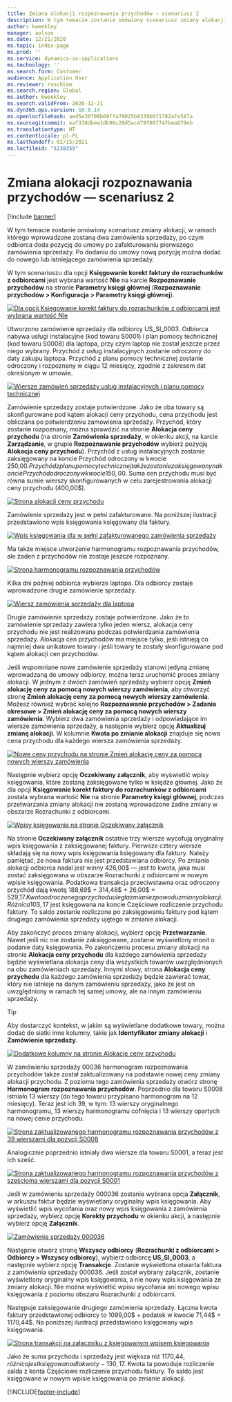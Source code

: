```yaml
---
title: Zmiana alokacji rozpoznawania przychodów — scenariusz 2
description: W tym temacie zostanie omówiony scenariusz zmiany alokacji, w ramach którego wprowadzone zostaną dwa zamówienia sprzedaży, po czym odbiorca doda pozycję do umowy po zafakturowaniu pierwszego zamówienia sprzedaży. Po dodaniu do umowy nową pozycję można dodać do nowego lub istniejącego zamówienia sprzedaży.
author: kweekley
manager: aolson
ms.date: 12/21/2020
ms.topic: index-page
ms.prod: ''
ms.service: dynamics-ax-applications
ms.technology: ''
ms.search.form: Customer
audience: Application User
ms.reviewer: roschlom
ms.search.region: Global
ms.author: kweekley
ms.search.validFrom: 2020-12-21
ms.dyn365.ops.version: 10.0.14
ms.openlocfilehash: aed5e30f09b69ffa70025b8339b0f1782afe587a
ms.sourcegitcommit: eaf330dbee1db96c20d5ac479f007747bea079eb
ms.translationtype: HT
ms.contentlocale: pl-PL
ms.lasthandoff: 02/15/2021
ms.locfileid: "5238359"
---
```

# <a name="revenue-recognition-reallocation--scenario-2"></a>Zmiana alokacji rozpoznawania przychodów — scenariusz 2

[!include [banner](../includes/banner.md)]

W tym temacie zostanie omówiony scenariusz zmiany alokacji, w ramach którego wprowadzone zostaną dwa zamówienia sprzedaży, po czym odbiorca doda pozycję do umowy po zafakturowaniu pierwszego zamówienia sprzedaży. Po dodaniu do umowy nową pozycję można dodać do nowego lub istniejącego zamówienia sprzedaży.

W tym scenariuszu dla opcji **Księgowanie korekt faktury do rozrachunków z odbiorcami** jest wybrana wartość **Nie** na karcie **Rozpoznawanie przychodów** na stronie **Parametry księgi głównej** (**Rozpoznawanie przychodów \> Konfiguracja \> Parametry księgi głównej**).

[![Dla opcji Księgowanie korekt faktury do rozrachunków z odbiorcami jest wybrana wartość Nie](./media/12_rev-rec-scenarios.png)](./media/12_rev-rec-scenarios.png)

Utworzono zamówienie sprzedaży dla odbiorcy US\_SI\_0003. Odbiorca nabywa usługi instalacyjne (kod towaru S0001) i plan pomocy technicznej (kod towaru S0008) dla laptopa, przy czym laptop nie został jeszcze przez niego wybrany. Przychód z usług instalacyjnych zostanie odroczony do daty zakupu laptopa. Przychód z planu pomocy technicznej zostanie odroczony i rozpoznany w ciągu 12 miesięcy, zgodnie z zakresem dat określonym w umowie.

[![Wiersze zamówień sprzedaży usług instalacyjnych i planu pomocy technicznej](./media/13_rev-rec-scenarios.png)](./media/13_rev-rec-scenarios.png)

Zamówienie sprzedaży zostaje potwierdzone. Jako że oba towary są skonfigurowane pod kątem alokacji ceny przychodu, cena przychodu jest obliczana po potwierdzeniu zamówienia sprzedaży. Przychód, który zostanie rozpoznany, można sprawdzić na stronie **Alokacja ceny przychodu** (na stronie **Zamówienia sprzedaży**, w okienku akcji, na karcie **Zarządzanie**, w grupie **Rozpoznawanie przychodów** wybierz pozycję **Alokacja ceny przychodu**). Przychód z usług instalacyjnych zostanie zaksięgowany na koncie Przychód odroczony w kwocie 250,00$. Przychód z planu pomocy technicznej także zostanie zaksięgowany na koncie Przychód odroczony w kwocie 150,00$. Suma cen przychodu musi być równa sumie wierszy skonfigurowanych w celu zarejestrowania alokacji ceny przychodu (400,00$).

[![Strona alokacji ceny przychodu](./media/14_rev-rec-scenarios.png)](./media/14_rev-rec-scenarios.png)

Zamówienie sprzedaży jest w pełni zafakturowane. Na poniższej ilustracji przedstawiono wpis księgowania księgowany dla faktury.

[![Wpis księgowania dla w pełni zafakturowanego zamówienia sprzedaży](./media/15_rev-rec-scenarios.png)](./media/15_rev-rec-scenarios.png)

Ma także miejsce utworzenie harmonogramu rozpoznawania przychodów, ale żaden z przychodów nie zostaje jeszcze rozpoznany.

[![Strona harmonogramu rozpoznawania przychodów](./media/16_rev-rec-scenarios.png)](./media/16_rev-rec-scenarios.png)

Kilka dni później odbiorca wybierze laptopa. Dla odbiorcy zostaje wprowadzone drugie zamówienie sprzedaży.

[![Wiersz zamówienia sprzedaży dla laptopa](./media/17_rev-rec-scenarios.png)](./media/17_rev-rec-scenarios.png)

Drugie zamówienie sprzedaży zostaje potwierdzone. Jako że to zamówienie sprzedaży zawiera tylko jeden wiersz, alokacja ceny przychodu nie jest realizowana podczas potwierdzania zamówienia sprzedaży. Alokacja cen przychodów ma miejsce tylko, jeśli istnieją co najmniej dwa unikatowe towary i jeśli towary te zostały skonfigurowane pod kątem alokacji cen przychodów.

Jeśli wspomniane nowe zamówienie sprzedaży stanowi jedyną zmianę wprowadzaną do umowy odbiorcy, można teraz uruchomić proces zmiany alokacji. W jednym z dwóch zamówień sprzedaży wybierz opcję **Zmień alokację ceny za pomocą nowych wierszy zamówienia**, aby otworzyć stronę **Zmień alokację ceny za pomocą nowych wierszy zamówienia**. Możesz również wybrać kolejno **Rozpoznawanie przychodów \> Zadania okresowe \> Zmień alokację ceny za pomocą nowych wierszy zamówienia**. Wybierz dwa zamówienia sprzedaży i odpowiadające im wiersze zamówienia sprzedaży, a następnie wybierz opcję **Aktualizuj zmianę alokacji**. W kolumnie **Kwota po zmianie alokacji** znajduje się nowa cena przychodu dla każdego wiersza zamówienia sprzedaży.

[![Nowe ceny przychodu na stronie Zmień alokację ceny za pomocą nowych wierszy zamówienia](./media/18_rev-rec-scenarios.png)](./media/18_rev-rec-scenarios.png)

Następnie wybierz opcję **Oczekiwany załącznik**, aby wyświetlić wpisy księgowania, które zostaną zaksięgowane tylko w księdze głównej. Jako że dla opcji **Księgowanie korekt faktury do rozrachunków z odbiorcami** została wybrana wartość **Nie** na stronie **Parametry księgi głównej**, podczas przetwarzania zmiany alokacji nie zostaną wprowadzone żadne zmiany w obszarze Rozrachunki z odbiorcami.

[![Wpisy księgowania na stronie Oczekiwany załącznik](./media/19_rev-rec-scenarios.png)](./media/19_rev-rec-scenarios.png)

Na stronie **Oczekiwany załącznik** ostatnie trzy wiersze wycofują oryginalny wpis księgowania z zaksięgowanej faktury. Pierwsze cztery wiersze składają się na nowy wpis księgowania księgowany dla faktury. Należy pamiętać, że nowa faktura nie jest przedstawiana odbiorcy. Po zmianie alokacji odbiorca nadal jest winny 426,00$ — jest to kwota, jaka musi zostać zaksięgowana w obszarze Rozrachunki z odbiorcami w nowym wpisie księgowania. Podatkowa transakcja przeciwstawna oraz odroczony przychód dają kwotę 188,69$ + 314,48$ + 26,00$ = 529,17$. Kwota odroczonego przychodu uległa zmianie z powodu zmiany alokacji. Różnica 103,17$ jest księgowana na koncie Częściowe rozliczenie przychodu faktury. To saldo zostanie rozliczone po zaksięgowaniu faktury pod kątem drugiego zamówienia sprzedaży ujętego w zmianie alokacji.

Aby zakończyć proces zmiany alokacji, wybierz opcję **Przetwarzanie**. Nawet jeśli nic nie zostanie zaksięgowane, zostanie wyświetlony monit o podanie daty księgowania. Po zakończeniu procesu zmiany alokacji na stronie **Alokacja ceny przychodu** dla każdego zamówienia sprzedaży będzie wyświetlana alokacja ceny dla wszystkich towarów uwzględnionych na obu zamówieniach sprzedaży. Innymi słowy, strona **Alokacja ceny przychodu** dla każdego zamówienia sprzedaży będzie zawierać towar, który nie istnieje na danym zamówieniu sprzedaży, jako że jest on uwzględniony w ramach tej samej umowy, ale na innym zamówieniu sprzedaży.

> [!TIP]
> Aby dostarczyć kontekst, w jakim są wyświetlane dodatkowe towary, można dodać do siatki inne kolumny, takie jak **Identyfikator zmiany alokacji** i **Zamówienie sprzedaży**.
> 
> [![Dodatkowe kolumny na stronie Alokacje ceny przychodu](./media/20_rev-rec-scenarios.png)](./media/20_rev-rec-scenarios.png)

W zamówieniu sprzedaży 00036 harmonogram rozpoznawania przychodów także został zaktualizowany na podstawie nowej ceny zmiany alokacji przychodu. Z poziomu tego zamówienia sprzedaży otwórz stronę **Harmonogram rozpoznawania przychodów**. Poprzednio dla towaru S0008 istniało 13 wierszy (do tego towaru przypisano harmonogram na 12 miesięcy). Teraz jest ich 39, w tym: 13 wierszy oryginalnego harmonogramu, 13 wierszy harmonogramu cofnięcia i 13 wierszy opartych na nowej cenie przychodu.

[![Strona zaktualizowanego harmonogramu rozpoznawania przychodów z 39 wierszami dla pozycji S0008](./media/21_rev-rec-scenarios.png)](./media/21_rev-rec-scenarios.png)

Analogicznie poprzednio istniały dwa wiersze dla towaru S0001, a teraz jest ich sześć.

[![Strona zaktualizowanego harmonogramu rozpoznawania przychodów z sześcioma wierszami dla pozycji S0001](./media/22_rev-rec-scenarios.png)](./media/22_rev-rec-scenarios.png)

Jeśli w zamówieniu sprzedaży 000036 zostanie wybrana opcja **Załącznik**, w arkuszu faktur będzie wyświetlany oryginalny wpis księgowania. Aby wyświetlić wpis wycofania oraz nowy wpis księgowania z zamówienia sprzedaży, wybierz opcję **Korekty przychodu** w okienku akcji, a następnie wybierz opcję **Załącznik**.

[![Zamówienie sprzedaży 000036](./media/23_rev-rec-scenarios.png)](./media/23_rev-rec-scenarios.png)

Następnie otwórz stronę **Wszyscy odbiorcy** (**Rozrachunki z odbiorcami \> Odbiorcy \> Wszyscy odbiorcy**), wybierz odbiorcę **US\_SI\_0003**, a następnie wybierz opcję **Transakcje**. Zostanie wyświetlona otwarta faktura z zamówienia sprzedaży 000036. Jeśli został wybrany załącznik, zostanie wyświetlony oryginalny wpis księgowania, a nie nowy wpis księgowania ze zmiany alokacji. Nie można wyświetlić wpisu wycofania ani nowego wpisu księgowania z poziomu obszaru Rozrachunki z odbiorcami.

Następuje zaksięgowanie drugiego zamówienia sprzedaży. Łączna kwota faktury przedstawionej odbiorcy to 1099,00$ + podatek w kwocie 71,44$ = 1170,44$. Na poniższej ilustracji przedstawiono księgowany wpis księgowania.

[![Strona transakcji na załączniku z księgowanym wpisem księgowania](./media/24_rev-rec-scenarios.png)](./media/24_rev-rec-scenarios.png)

Jako że suma przychodu i sprzedaży jest większa niż 1170,44$, różnica jest księgowana dla kwoty -130,17$. Kwota ta powoduje rozliczenie salda z konta Częściowe rozliczenie przychodu faktury. To saldo jest księgowane w nowym wpisie księgowania po zmianie alokacji.


[!INCLUDE[footer-include](../../includes/footer-banner.md)]